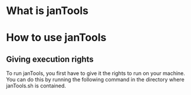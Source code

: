 # What is janTools


# How to use janTools

## Giving execution rights
To run janTools, you first have to give it the rights to run on your machine.
You can do this by running the following command in the directory where janTools.sh is contained.
